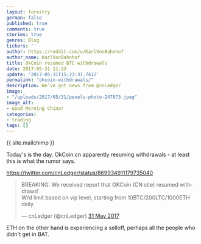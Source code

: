 ```yaml
---
layout: forestry
german: false
published: true
comments: true
stories: true
genres: Blog
tickers: ''
author: https://reddit.com/u/KarlVonBahnhof
author_name: KarlVonBahnhof
title: OkCoin resumed BTC withdrawals
date: 2017-05-31 11:23
update: '2017-05-31T15:23:31.741Z'
permalink: "okcoin-withdrawals/"
description: We've got news from @cnLedger
image:
- "/uploads/2017/05/31/pexels-photo-247873.jpeg"
image_alt:
- Good Morning China!
categories:
- trading
tags: []
---
```


{{ site.mailchimp }}

Today's is the day. OkCoin.cn apparently resuming withdrawals - at least this is what the rumor says.

https://twitter.com/cnLedger/status/869934911179735040

<blockquote class="twitter-tweet" data-lang="en-gb"><p lang="en" dir="ltr">BREAKING: We received report that OKCoin (CN site) resumed withdraws!<br>W/d limit based on vip level, starting from 10BTC/200LTC/1000ETH daily</p>&mdash; cnLedger (@cnLedger) <a href="https://twitter.com/cnLedger/status/869934911179735040">31 May 2017</a></blockquote>

ETH on the other hand is experiencing a selloff, perhaps all the people who didn't get in BAT.

